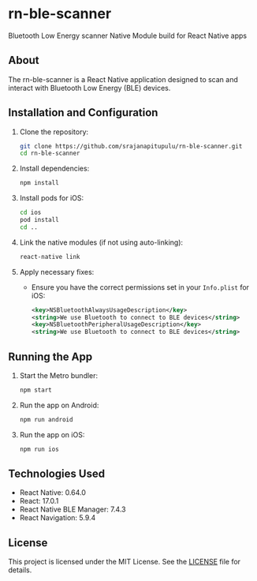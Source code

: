 <!--
    This file contains the README documentation for the rn-ble-scanner project.
    The rn-ble-scanner is a React Native application designed to scan and interact with Bluetooth Low Energy (BLE) devices.
-->
# rn-ble-scanner

Bluetooth Low Energy scanner Native Module build for React Native apps

## About

The rn-ble-scanner is a React Native application designed to scan and interact with Bluetooth Low Energy (BLE) devices.

## Installation and Configuration

1. Clone the repository:
    ```sh
    git clone https://github.com/srajanapitupulu/rn-ble-scanner.git
    cd rn-ble-scanner
    ```

2. Install dependencies:
    ```sh
    npm install
    ```

3. Install pods for iOS:
    ```sh
    cd ios
    pod install
    cd ..
    ```

4. Link the native modules (if not using auto-linking):
    ```sh
    react-native link
    ```

5. Apply necessary fixes:
    - Ensure you have the correct permissions set in your `Info.plist` for iOS:
        ```xml
        <key>NSBluetoothAlwaysUsageDescription</key>
        <string>We use Bluetooth to connect to BLE devices</string>
        <key>NSBluetoothPeripheralUsageDescription</key>
        <string>We use Bluetooth to connect to BLE devices</string>
        ```

## Running the App

1. Start the Metro bundler:
    ```sh
    npm start
    ```

2. Run the app on Android:
    ```sh
    npm run android
    ```

3. Run the app on iOS:
    ```sh
    npm run ios
    ```

## Technologies Used

- React Native: 0.64.0
- React: 17.0.1
- React Native BLE Manager: 7.4.3
- React Navigation: 5.9.4

## License

This project is licensed under the MIT License. See the [LICENSE](./LICENSE) file for details.

